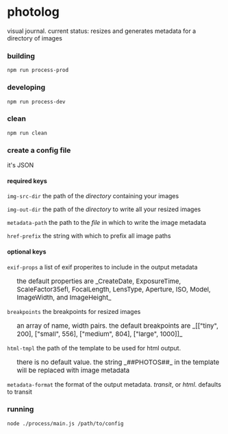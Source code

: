 # photolog
visual journal. current status: resizes and generates metadata for a directory of images

### building

```npm run process-prod```

### developing

```npm run process-dev```

### clean

```npm run clean```

### create a config file

it's JSON

#### required keys

`img-src-dir` the path of the _directory_ containing your images

`img-out-dir` the path of the _directory_ to write all your resized images

`metadata-path` the path to the _file_ in which to write the image metadata

`href-prefix` the string with which to prefix all image paths

#### optional keys

`exif-props` a list of exif properites to include in the output metadata

<p class="description">the default properties are _CreateDate, ExposureTime, ScaleFactor35efl, FocalLength, LensType, Aperture, ISO, Model, ImageWidth, and ImageHeight_</p>

`breakpoints` the breakpoints for resized images

<p class="description">an array of name, width pairs. the default breakpoints are _[["tiny", 200],
["small", 556], ["medium", 804], ["large", 1000]]_</p>

`html-tmpl` the path of the template to be used for html output.

<p class="description">there is no default value. the string _##PHOTOS##_ in the template will be
replaced with image metadata</p>

`metadata-format` the format of the output metadata. _transit_, or _html_. defaults to transit

### running

```
node ./process/main.js /path/to/config
```

<style>
.description { font-size: 15px; padding-left: 1.5em; }
</style>
